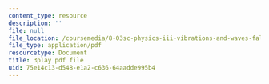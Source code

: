 ```yaml
---
content_type: resource
description: ''
file: null
file_location: /coursemedia/8-03sc-physics-iii-vibrations-and-waves-fall-2016/75e14c13d548e1a2c63664aadde995b4_In0E5_JrPpo.pdf
file_type: application/pdf
resourcetype: Document
title: 3play pdf file
uid: 75e14c13-d548-e1a2-c636-64aadde995b4
---
```

